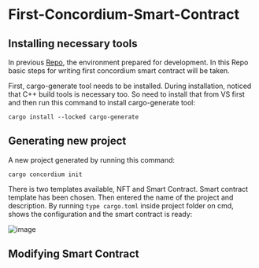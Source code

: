 # First-Concordium-Smart-Contract
## Installing necessary tools
In previous [Repo](https://github.com/JitrZ/Concordium---Setup-Development-Environment), the environment prepared for development. In this Repo
basic steps for writing first concordium smart contract will be taken.

First, cargo-generate tool needs to be installed. During installation, noticed that C++ build tools is necessary too. So need to install that from VS first 
and then run this command to install cargo-generate tool:

`cargo install --locked cargo-generate`

## Generating new project
A new project generated by running this command:

`cargo concordium init`

There is two templates available, NFT and Smart Contract. Smart contract template has been chosen. Then entered the name of the project and description.
By running `type cargo.toml` inside project folder on cmd, shows the configuration and the smart contract is ready:

![image](https://user-images.githubusercontent.com/41538734/220472541-14bff752-3fad-48fd-a59f-edfebe28202b.png)

## Modifying Smart Contract

